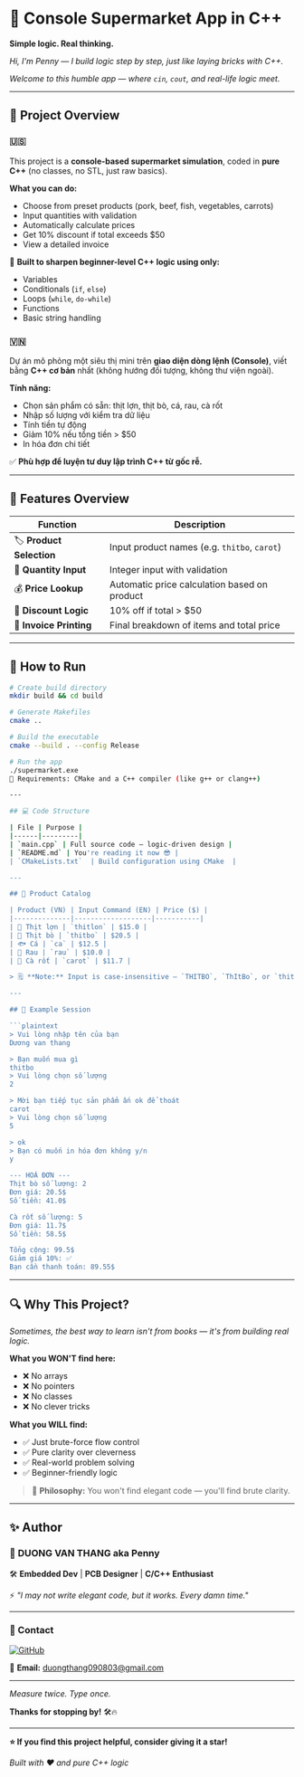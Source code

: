 # 🛒 Console Supermarket App in C++

**Simple logic. Real thinking.**

*Hi, I'm Penny — I build logic step by step, just like laying bricks with C++.*

*Welcome to this humble app — where `cin`, `cout`, and real-life logic meet.*


---

## 🧠 Project Overview

### 🇺🇸 
This project is a **console-based supermarket simulation**, coded in **pure C++** (no classes, no STL, just raw basics).

**What you can do:**
- Choose from preset products (pork, beef, fish, vegetables, carrots)
- Input quantities with validation
- Automatically calculate prices
- Get 10% discount if total exceeds $50
- View a detailed invoice

🔰 **Built to sharpen beginner-level C++ logic using only:**
- Variables
- Conditionals (`if`, `else`)
- Loops (`while`, `do-while`)
- Functions
- Basic string handling

### 🇻🇳 
Dự án mô phỏng một siêu thị mini trên **giao diện dòng lệnh (Console)**, viết bằng **C++ cơ bản** nhất (không hướng đối tượng, không thư viện ngoài).

**Tính năng:**
- Chọn sản phẩm có sẵn: thịt lợn, thịt bò, cá, rau, cà rốt
- Nhập số lượng với kiểm tra dữ liệu
- Tính tiền tự động
- Giảm 10% nếu tổng tiền > $50
- In hóa đơn chi tiết

✅ **Phù hợp để luyện tư duy lập trình C++ từ gốc rễ.**

---

## 🧪 Features Overview

| Function | Description |
|----------|-------------|
| 🏷️ **Product Selection** | Input product names (e.g. `thitbo`, `carot`) |
| 🔢 **Quantity Input** | Integer input with validation |
| 💰 **Price Lookup** | Automatic price calculation based on product |
| 💸 **Discount Logic** | 10% off if total > $50 |
| 🧾 **Invoice Printing** | Final breakdown of items and total price |

---

## 🚀 How to Run

```bash
# Create build directory
mkdir build && cd build

# Generate Makefiles
cmake ..

# Build the executable
cmake --build . --config Release

# Run the app
./supermarket.exe
📍 Requirements: CMake and a C++ compiler (like g++ or clang++)

---

## 💻 Code Structure

| File | Purpose |
|------|---------|
| `main.cpp` | Full source code — logic-driven design |
| `README.md` | You're reading it now 😎 |
| `CMakeLists.txt`  | Build configuration using CMake  |

---

## 🌾 Product Catalog

| Product (VN) | Input Command (EN) | Price ($) |
|--------------|-------------------|-----------|
| 🐷 Thịt lợn | `thitlon` | $15.0 |
| 🐄 Thịt bò | `thitbo` | $20.5 |
| 🐟 Cá | `ca` | $12.5 |
| 🥬 Rau | `rau` | $10.0 |
| 🥕 Cà rốt | `carot` | $11.7 |

> 🗒️ **Note:** Input is case-insensitive — `THITBO`, `ThItBo`, or `thitbo` all work the same.

---

## 📄 Example Session

```plaintext
> Vui lòng nhập tên của bạn
Dương van thang

> Bạn muốn mua gì
thitbo
> Vui lòng chọn số lượng
2

> Mời bạn tiếp tục sản phẩm ấn ok để thoát
carot
> Vui lòng chọn số lượng
5

> ok
> Bạn có muốn in hóa đơn không y/n
y

--- HOÁ ĐƠN ---
Thịt bò số lượng: 2
Đơn giá: 20.5$
Số tiền: 41.0$

Cà rốt số lượng: 5
Đơn giá: 11.7$
Số tiền: 58.5$

Tổng cộng: 99.5$
Giảm giá 10%: ✅
Bạn cần thanh toán: 89.55$
```

---

## 🔍 Why This Project?

*Sometimes, the best way to learn isn't from books — it's from building real logic.*


**What you WON'T find here:**
- ❌ No arrays
- ❌ No pointers
- ❌ No classes
- ❌ No clever tricks

**What you WILL find:**
- ✅ Just brute-force flow control
- ✅ Pure clarity over cleverness
- ✅ Real-world problem solving
- ✅ Beginner-friendly logic

> 📌 **Philosophy:** You won't find elegant code — you'll find brute clarity.

---

## ✨ Author


### 👑 **DUONG VAN THANG** aka **Penny**

🛠️ **Embedded Dev** | **PCB Designer** | **C/C++ Enthusiast**

⚡ *"I may not write elegant code, but it works. Every damn time."*

---

### 🔗 Contact

[![GitHub](https://img.shields.io/badge/GitHub-tinybutpenny-black?style=for-the-badge&logo=github)](https://github.com/tinybutpenny)

📧 **Email:** duongthang090803@gmail.com

---

*Measure twice. Type once.*

**Thanks for stopping by!** 🛠️🔥



---


**⭐ If you find this project helpful, consider giving it a star!**

*Built with ❤️ and pure C++ logic*
